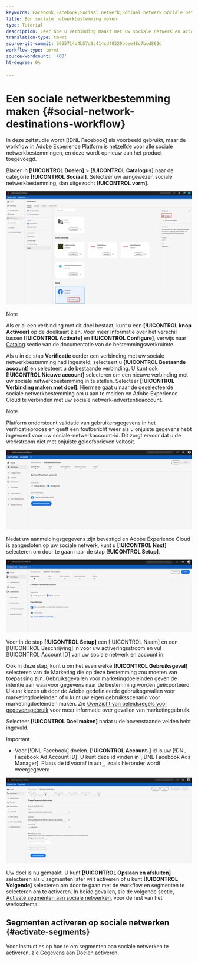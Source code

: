 ```yaml
---
keywords: Facebook;Facebook;Sociaal netwerk;Sociaal netwerk;Sociale netwerkverificatie;Sociale netwerkverificatie;Sociale netwerkverificatie
title: Een sociale netwerkbestemming maken
type: Tutorial
description: Leer hoe u verbinding maakt met uw sociale netwerk en accounts in Adobe Experience Platform.
translation-type: tm+mt
source-git-commit: 6655714d4b57d9c414cd40529bcee48c7bcd862d
workflow-type: tm+mt
source-wordcount: '460'
ht-degree: 0%

---
```



# Een sociale netwerkbestemming maken {#social-network-destinations-workflow}

In deze zelfstudie wordt [!DNL Facebook] als voorbeeld gebruikt, maar de workflow in Adobe Experience Platform is hetzelfde voor alle sociale netwerkbestemmingen, en deze wordt opnieuw aan het product toegevoegd.

Blader in **[!UICONTROL Doelen]** > **[!UICONTROL Catalogus]** naar de categorie **[!UICONTROL Sociaal]**. Selecteer uw aangewezen sociale netwerkbestemming, dan uitgezocht **[!UICONTROL vorm]**.

![Verbinden met sociale netwerkbestemming](../../assets/catalog/social/workflow/catalog.png)

>[!NOTE]
>
>Als er al een verbinding met dit doel bestaat, kunt u een **[!UICONTROL knop Activeer]** op de doelkaart zien. Voor meer informatie over het verschil tussen **[!UICONTROL Activate]** en **[!UICONTROL Configure]**, verwijs naar [Catalog](../../ui/destinations-workspace.md#catalog) sectie van de documentatie van de bestemmingswerkruimte.

Als u in de stap **Verificatie** eerder een verbinding met uw sociale netwerkbestemming had ingesteld, selecteert u **[!UICONTROL Bestaande account]** en selecteert u de bestaande verbinding. U kunt ook **[!UICONTROL Nieuwe account]** selecteren om een nieuwe verbinding met uw sociale netwerkbestemming in te stellen. Selecteer **[!UICONTROL Verbinding maken met doel]**. Hiermee gaat u naar de geselecteerde sociale netwerkbestemming om u aan te melden en Adobe Experience Cloud te verbinden met uw sociale netwerk-advertentieaccount.

>[!NOTE]
>
>Platform ondersteunt validatie van gebruikersgegevens in het verificatieproces en geeft een foutbericht weer als u onjuiste gegevens hebt ingevoerd voor uw sociale-netwerkaccount-id. Dit zorgt ervoor dat u de werkstroom niet met onjuiste geloofsbrieven voltooit.

![Verbinden met sociale netwerkbestemming - authentificatiestap](../../assets/catalog/social/workflow/pre-connect.png)

Nadat uw aanmeldingsgegevens zijn bevestigd en Adobe Experience Cloud is aangesloten op uw sociale netwerk, kunt u **[!UICONTROL Next]** selecteren om door te gaan naar de stap **[!UICONTROL Setup]**.

![Credentials bevestigd](../../assets/catalog/social/workflow/post-connect.png)

Voer in de stap **[!UICONTROL Setup]** een [!UICONTROL Naam] en een [!UICONTROL Beschrijving] in voor uw activeringsstroom en vul [!UICONTROL Account ID] van uw sociale netwerk en account in.

Ook in deze stap, kunt u om het even welke **[!UICONTROL Gebruiksgeval]** selecteren van de Marketing die op deze bestemming zou moeten van toepassing zijn. Gebruiksgevallen voor marketingdoeleinden geven de intentie aan waarvoor gegevens naar de bestemming worden geëxporteerd. U kunt kiezen uit door de Adobe gedefinieerde gebruiksgevallen voor marketingdoeleinden of u kunt uw eigen gebruiksscenario voor marketingdoeleinden maken. Zie [Overzicht van beleidsregels voor gegevensgebruik](../../../data-governance/policies/overview.md) voor meer informatie over gevallen van marketinggebruik.

Selecteer **[!UICONTROL Doel maken]** nadat u de bovenstaande velden hebt ingevuld.

>[!IMPORTANT]
>
> * Voor [!DNL Facebook] doelen. **[!UICONTROL Account-]** id is uw  [!DNL Facebook Ad Account ID]. U kunt deze id vinden in [!DNL Facebook Ads Manager]. Plaats de id vooraf in `act_`, zoals hieronder wordt weergegeven:


![Verbinden met sociale netwerkbestemming - opstellingsstap](../../assets/catalog/social/workflow/setup.png)

Uw doel is nu gemaakt. U kunt **[!UICONTROL Opslaan en afsluiten]** selecteren als u segmenten later wilt activeren of u kunt **[!UICONTROL Volgende]** selecteren om door te gaan met de workflow en segmenten te selecteren om te activeren. In beide gevallen, zie de volgende sectie, [Activate segmenten aan sociale netwerken](#activate-segments), voor de rest van het werkschema.

## Segmenten activeren op sociale netwerken {#activate-segments}

Voor instructies op hoe te om segmenten aan sociale netwerken te activeren, zie [Gegevens aan Doelen activeren](../../ui/activate-destinations.md).